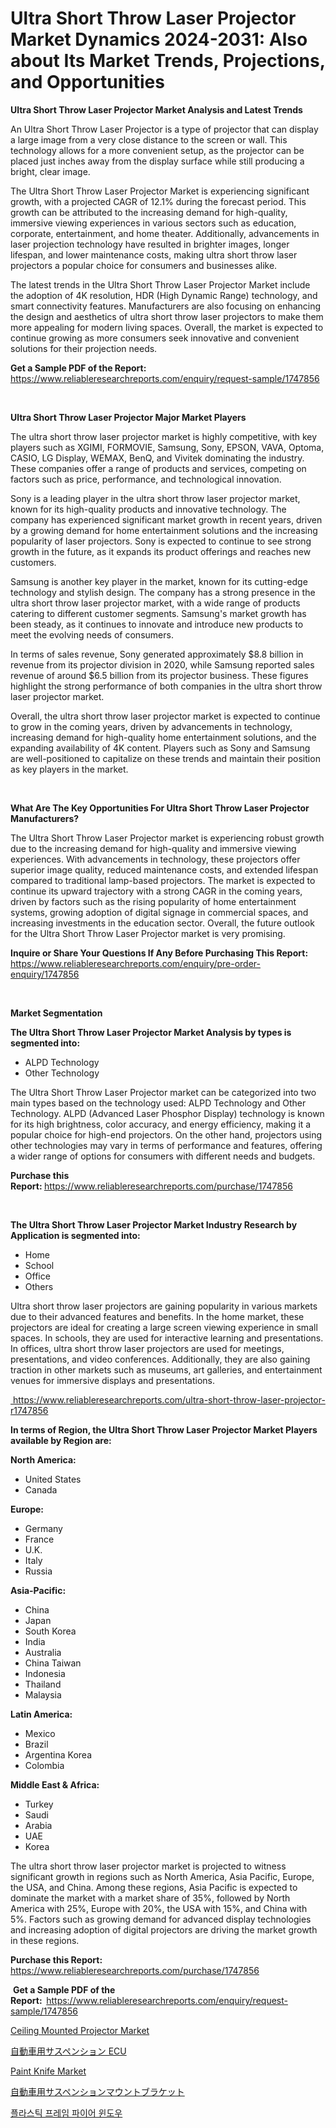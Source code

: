 <p><h1>Ultra Short Throw Laser Projector Market Dynamics 2024-2031: Also about Its Market Trends, Projections, and Opportunities</h1></p><p><strong>Ultra Short Throw Laser Projector Market Analysis and Latest Trends</strong></p>
<p><p>An Ultra Short Throw Laser Projector is a type of projector that can display a large image from a very close distance to the screen or wall. This technology allows for a more convenient setup, as the projector can be placed just inches away from the display surface while still producing a bright, clear image.</p><p>The Ultra Short Throw Laser Projector Market is experiencing significant growth, with a projected CAGR of 12.1% during the forecast period. This growth can be attributed to the increasing demand for high-quality, immersive viewing experiences in various sectors such as education, corporate, entertainment, and home theater. Additionally, advancements in laser projection technology have resulted in brighter images, longer lifespan, and lower maintenance costs, making ultra short throw laser projectors a popular choice for consumers and businesses alike.</p><p>The latest trends in the Ultra Short Throw Laser Projector Market include the adoption of 4K resolution, HDR (High Dynamic Range) technology, and smart connectivity features. Manufacturers are also focusing on enhancing the design and aesthetics of ultra short throw laser projectors to make them more appealing for modern living spaces. Overall, the market is expected to continue growing as more consumers seek innovative and convenient solutions for their projection needs.</p></p>
<p><strong>Get a Sample PDF of the Report:&nbsp;</strong> <a href="https://www.reliableresearchreports.com/enquiry/request-sample/1747856">https://www.reliableresearchreports.com/enquiry/request-sample/1747856</a></p>
<p>&nbsp;</p>
<p><strong>Ultra Short Throw Laser Projector Major Market Players</strong></p>
<p><p>The ultra short throw laser projector market is highly competitive, with key players such as XGIMI, FORMOVIE, Samsung, Sony, EPSON, VAVA, Optoma, CASIO, LG Display, WEMAX, BenQ, and Vivitek dominating the industry. These companies offer a range of products and services, competing on factors such as price, performance, and technological innovation.</p><p>Sony is a leading player in the ultra short throw laser projector market, known for its high-quality products and innovative technology. The company has experienced significant market growth in recent years, driven by a growing demand for home entertainment solutions and the increasing popularity of laser projectors. Sony is expected to continue to see strong growth in the future, as it expands its product offerings and reaches new customers.</p><p>Samsung is another key player in the market, known for its cutting-edge technology and stylish design. The company has a strong presence in the ultra short throw laser projector market, with a wide range of products catering to different customer segments. Samsung's market growth has been steady, as it continues to innovate and introduce new products to meet the evolving needs of consumers.</p><p>In terms of sales revenue, Sony generated approximately $8.8 billion in revenue from its projector division in 2020, while Samsung reported sales revenue of around $6.5 billion from its projector business. These figures highlight the strong performance of both companies in the ultra short throw laser projector market.</p><p>Overall, the ultra short throw laser projector market is expected to continue to grow in the coming years, driven by advancements in technology, increasing demand for high-quality home entertainment solutions, and the expanding availability of 4K content. Players such as Sony and Samsung are well-positioned to capitalize on these trends and maintain their position as key players in the market.</p></p>
<p>&nbsp;</p>
<p><strong>What Are The Key Opportunities For Ultra Short Throw Laser Projector Manufacturers?</strong></p>
<p><p>The Ultra Short Throw Laser Projector market is experiencing robust growth due to the increasing demand for high-quality and immersive viewing experiences. With advancements in technology, these projectors offer superior image quality, reduced maintenance costs, and extended lifespan compared to traditional lamp-based projectors. The market is expected to continue its upward trajectory with a strong CAGR in the coming years, driven by factors such as the rising popularity of home entertainment systems, growing adoption of digital signage in commercial spaces, and increasing investments in the education sector. Overall, the future outlook for the Ultra Short Throw Laser Projector market is very promising.</p></p>
<p><strong>Inquire or Share Your Questions If Any Before Purchasing This Report:</strong> <a href="https://www.reliableresearchreports.com/enquiry/pre-order-enquiry/1747856">https://www.reliableresearchreports.com/enquiry/pre-order-enquiry/1747856</a></p>
<p>&nbsp;</p>
<p><strong>Market Segmentation</strong></p>
<p><strong>The Ultra Short Throw Laser Projector Market Analysis by types is segmented into:</strong></p>
<p><ul><li>ALPD Technology</li><li>Other Technology</li></ul></p>
<p><p>The Ultra Short Throw Laser Projector market can be categorized into two main types based on the technology used: ALPD Technology and Other Technology. ALPD (Advanced Laser Phosphor Display) technology is known for its high brightness, color accuracy, and energy efficiency, making it a popular choice for high-end projectors. On the other hand, projectors using other technologies may vary in terms of performance and features, offering a wider range of options for consumers with different needs and budgets.</p></p>
<p><strong>Purchase this Report:&nbsp;</strong><a href="https://www.reliableresearchreports.com/purchase/1747856">https://www.reliableresearchreports.com/purchase/1747856</a></p>
<p>&nbsp;</p>
<p><strong>The Ultra Short Throw Laser Projector Market Industry Research by Application is segmented into:</strong></p>
<p><ul><li>Home</li><li>School</li><li>Office</li><li>Others</li></ul></p>
<p><p>Ultra short throw laser projectors are gaining popularity in various markets due to their advanced features and benefits. In the home market, these projectors are ideal for creating a large screen viewing experience in small spaces. In schools, they are used for interactive learning and presentations. In offices, ultra short throw laser projectors are used for meetings, presentations, and video conferences. Additionally, they are also gaining traction in other markets such as museums, art galleries, and entertainment venues for immersive displays and presentations.</p></p>
<p><a href="https://www.reliableresearchreports.com/ultra-short-throw-laser-projector-r1747856">&nbsp;https://www.reliableresearchreports.com/ultra-short-throw-laser-projector-r1747856</a></p>
<p><strong>In terms of Region, the Ultra Short Throw Laser Projector Market Players available by Region are:</strong></p>
<p>
    <p> <strong> North America: </strong>
        <ul>
            <li>United States</li>
            <li>Canada</li>
        </ul>
        </p> 
    <p> <strong> Europe: </strong>
        <ul>
            <li>Germany</li>
            <li>France</li>
            <li>U.K.</li>
            <li>Italy</li>
            <li>Russia</li>
        </ul>
        </p> 
    <p> <strong> Asia-Pacific: </strong>
        <ul>
            <li>China</li>
            <li>Japan</li>
            <li>South Korea</li>
            <li>India</li>
            <li>Australia</li>
            <li>China Taiwan</li>
            <li>Indonesia</li>
            <li>Thailand</li>
            <li>Malaysia</li>
        </ul>
        </p> 
    <p> <strong> Latin America: </strong>
        <ul>
            <li>Mexico</li>
            <li>Brazil</li>
            <li>Argentina Korea</li>
            <li>Colombia</li>
        </ul>
        </p> 
    <p> <strong> Middle East & Africa: </strong>
        <ul>
            <li>Turkey</li>
            <li>Saudi</li>
            <li>Arabia</li>
            <li>UAE</li>
            <li>Korea</li>
        </ul>
    </p>
    </p>
<p><p>The ultra short throw laser projector market is projected to witness significant growth in regions such as North America, Asia Pacific, Europe, the USA, and China. Among these regions, Asia Pacific is expected to dominate the market with a market share of 35%, followed by North America with 25%, Europe with 20%, the USA with 15%, and China with 5%. Factors such as growing demand for advanced display technologies and increasing adoption of digital projectors are driving the market growth in these regions.</p></p>
<p><strong>Purchase this Report: </strong><a href="https://www.reliableresearchreports.com/purchase/1747856">https://www.reliableresearchreports.com/purchase/1747856</a></p>
<p>&nbsp;<strong>Get a Sample PDF of the Report:&nbsp;&nbsp;</strong><a href="https://www.reliableresearchreports.com/enquiry/request-sample/1747856">https://www.reliableresearchreports.com/enquiry/request-sample/1747856</a></p>
<p><strong></strong></p>
<p><p><a href="https://github.com/eeenafisainka/Market-Research-Report-List-1/blob/main/ceiling-mounted-projector-market.md">Ceiling Mounted Projector Market</a></p><p><a href="https://github.com/vtbvgl20191192/Market-Research-Report-List-2/blob/main/4231717140523.md">自動車用サスペンション ECU</a></p><p><a href="https://github.com/liliskanaya73/Market-Research-Report-List-1/blob/main/paint-knife-market.md">Paint Knife Market</a></p><p><a href="https://github.com/laurenreichert/Market-Research-Report-List-2/blob/main/2125323140524.md">自動車用サスペンションマウントブラケット</a></p><p><a href="https://github.com/ZacharyScthmitt4465/Market-Research-Report-List-2/blob/main/8559639148406.md">플라스틱 프레임 파이어 윈도우</a></p></p>